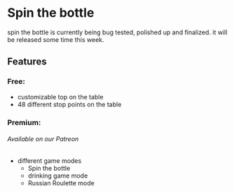 # Spin the bottle
spin the bottle is currently being bug tested, polished up and finalized. it will be released some time this week.

## Features
### Free:
- customizable top on the table
- 48 different stop points on the table

### Premium:
###### Available on our Patreon
- different game modes
  - Spin the bottle
  - drinking game mode
  - Russian Roulette mode
